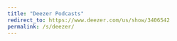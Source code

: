 ```yaml
---
title: "Deezer Podcasts"
redirect_to: https://www.deezer.com/us/show/3406542
permalink: /s/deezer/
---
```


